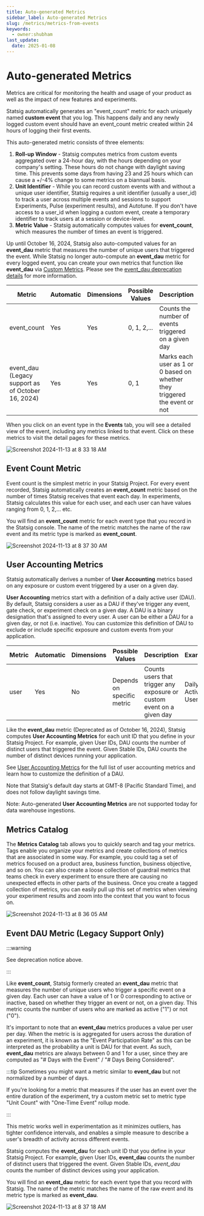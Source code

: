 ```yaml
---
title: Auto-generated Metrics
sidebar_label: Auto-generated Metrics
slug: /metrics/metrics-from-events
keywords:
  - owner:shubham
last_update:
  date: 2025-01-08
---
```


# Auto-generated Metrics
Metrics are critical for monitoring the health and usage of your product as well as the impact of new features and experiments. 

Statsig automatically generates an "event_count" metric for each uniquely named **custom event** that you log. This happens daily and any newly logged custom event should have an event_count metric created within 24 hours of logging their first events.

This auto-generated metric consists of three elements:

1. **Roll-up Window** - Statsig computes metrics from custom events aggregated over a 24-hour day, with the hours depending on your company's setting. These hours do not change with daylight saving time. This prevents some days from having 23 and 25 hours which can cause a +/-4% change to some metrics on a biannual basis.
2. **Unit Identifier** - While you can record custom events with and without a unique user identifier, Statsig requires a unit identifier (usually a user_id) to track a user across multiple events and sessions to support Experiments, Pulse (experiment results), and Autotune. If you don't have access to a user_id when logging a custom event, create a temporary identifier to track users at a session or device-level. 
3. **Metric Value** - Statsig automatically computes values for **event_count**, which measures the number of times an event is triggered. 

Up until October 16, 2024, Statsig also auto-computed values for an  **event_dau** metric that measures the number of unique users that triggered the event. While Statsig no longer auto-compute an **event_dau** metric for every logged event, you can create your own metrics that function like **event_dau** via [Custom Metrics](/metrics/custom-dau). Please see the [event_dau deprecation details](/metrics/deprecate-event-dau) for more information.


| Metric      | Automatic | Dimensions | Possible Values            | Description                                                                |   Example                      |
| ----------- | --------- | ---------- | -------------------------- | -------------------------------------------------------------------------- | ------------------------------ |
| event_count | Yes       | Yes        | 0, 1, 2,...                | Counts the number of events triggered on a given day                       | Number of page views           |
| event_dau (Legacy support as of October 16, 2024)  | Yes       | Yes        | 0, 1                       | Marks each user as 1 or 0 based on whether they triggered the event or not | Unique users who viewed a page |


When you click on an event type in the **Events** tab, you will see a detailed view of the event, including any metrics linked to that event. Click on these metrics to visit the detail pages for these metrics. 

![Screenshot 2024-11-13 at 8 33 18 AM](https://github.com/user-attachments/assets/e4967643-33b4-46b6-9fca-5cee83f8f0a6)

## Event Count Metric
Event count is the simplest metric in your Statsig Project. For every event recorded, Statsig automatically creates an **event_count** metric based on the number of times Statsig receives that event each day. In experiments, Statsig calculates this value for each user, and each user can have values ranging from 0, 1, 2,... etc.

You will find an **event_count** metric for each event type that you record in the Statsig console. The name of the metric matches the name of the raw event and its metric type is marked as **event_count**. 

![Screenshot 2024-11-13 at 8 37 30 AM](https://github.com/user-attachments/assets/4b7b30d6-d14d-4430-81a5-4fc467d466d2)


## User Accounting Metrics
Statsig automatically derives a number of **User Accounting** metrics based on any exposure or custom event triggered by a user on a given day.

**User Accounting** metrics start with a definition of a daily active user (DAU). By default, Statsig considers a user as a DAU if they've trigger any event, gate check, or experiment check on a given day. A DAU is a binary designation that's assigned to every user. A user can be either a DAU for a given day, or not (i.e. inactive). You can customize this definition of DAU to exclude or include specific exposure and custom events from your application.

| Metric      | Automatic | Dimensions | Possible Values            | Description                                                                |   Example                      |
| ----------- | --------- | ---------- | -------------------------- | -------------------------------------------------------------------------- | ------------------------------ |
| user        | Yes       | No         | Depends on specific metric | Counts users that trigger any exposure or custom event on a given day         | Daily Active Users             |


Like the **event_dau** metric (Deprecated as of October 16, 2024), Statsig computes **User Accounting Metrics** for each unit ID that you define in your Statsig Project. For example, given User IDs, DAU counts the number of distinct users that triggered the event. Given Stable IDs, DAU counts the number of distinct devices running your application.

See [User Accounting Metrics](/metrics/user) for the full list of user accounting metrics and learn how to customize the definition of a DAU. 

Note that Statsig's default day starts at GMT-8 (Pacific Standard Time), and does not follow daylight savings time. 

Note: Auto-generated **User Accounting Metrics** are not supported today for data warehouse ingestions. 

## Metrics Catalog

The **Metrics Catalog** tab allows you to quickly search and tag your metrics. Tags enable you organize your metrics and create collections of metrics that are associated in some way. For example, you could tag a set of metrics focused on a product area, business function, business objective, and so on. You can also create a loose collection of guardrail metrics that teams check in every experiment to ensure there are causing no unexpected effects in other parts of the business. Once you create a tagged collection of metrics, you can easily pull up this set of metrics when viewing your experiment results and zoom into the context that you want to focus on. 

![Screenshot 2024-11-13 at 8 36 05 AM](https://github.com/user-attachments/assets/d22ff8d2-5aea-42b4-86e0-126c25678e15)

## Event DAU Metric (Legacy Support Only)

:::warning

See deprecation notice above.

:::

Like **event_count**, Statsig formerly created an **event_dau** metric that measures the number of unique users who trigger a specific event on a given day. Each user can have a value of 1 or 0 corresponding to active or inactive, based on whether they trigger an event or not, on a given day. This metric counts the number of users who are marked as active ("1") or not ("0").

It's important to note that an **event_dau** metrics produces a value per user per day. When the metric is is aggregated for users across the duration of an experiment, it is known as the "Event Participation Rate" as this can be interpreted as the probability a unit is DAU for that event. As such, **event_dau** metrics are always between 0 and 1 for a user, since they are computed as "# Days with the Event" / "# Days Being Considered". 

:::tip
Sometimes you might want a metric similar to **event_dau** but not normalized by a number of days.

If you're looking for a metric that measures if the user has an event over the entire duration of the experiment, try a custom metric set to metric type "Unit Count" with "One-Time Event" rollup mode.

:::

This metric works well in experimentation as it minimizes outliers, has tighter confidence intervals, and enables a simple measure to describe a user's breadth of activity across different events.

Statsig computes the **event_dau** for each unit ID that you define in your Statsig Project. For example, given User IDs, **event_dau** counts the number of distinct users that triggered the event. Given Stable IDs, *event_dau* counts the number of distinct devices using your application.

You will find an **event_dau** metric for each event type that you record with Statsig. The name of the metric matches the name of the raw event and its metric type is marked as **event_dau**. 

![Screenshot 2024-11-13 at 8 37 18 AM](https://github.com/user-attachments/assets/008034e9-cce8-4e6f-bce1-84a789ac4a19)
